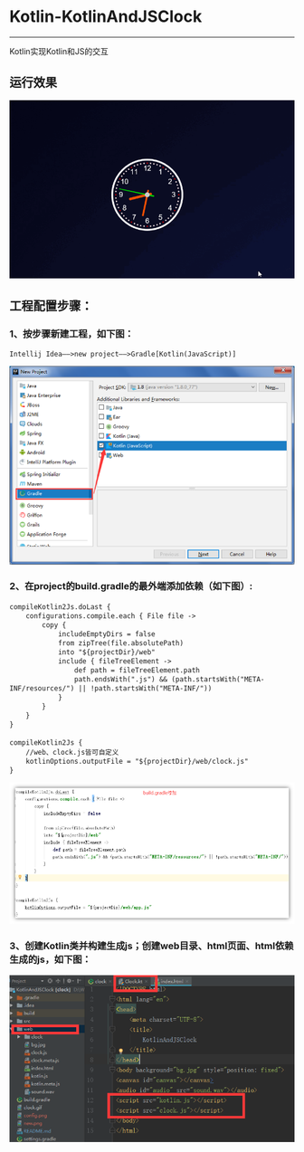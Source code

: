 # Kotlin-KotlinAndJSClock
---
Kotlin实现Kotlin和JS的交互

## 运行效果
![](clock.gif)

## 工程配置步骤：
### 1、按步骤新建工程，如下图：
	Intellij Idea——>new project——>Gradle[Kotlin(JavaScript)]
![](new.png)
### 2、在project的build.gradle的最外端添加依赖（如下图）:
	compileKotlin2Js.doLast {
	    configurations.compile.each { File file ->
	        copy {
	            includeEmptyDirs = false
	            from zipTree(file.absolutePath)
	            into "${projectDir}/web"
	            include { fileTreeElement ->
	                def path = fileTreeElement.path
	                path.endsWith(".js") && (path.startsWith("META-INF/resources/") || !path.startsWith("META-INF/"))
	            }
	        }
	    }
	}

	compileKotlin2Js {
		//web、clock.js皆可自定义
	    kotlinOptions.outputFile = "${projectDir}/web/clock.js"
	}

![](config.png)
### 3、创建Kotlin类并构建生成js；创建web目录、html页面、html依赖生成的js，如下图：
![](config2.png)